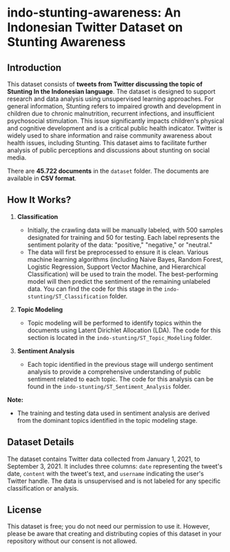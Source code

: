 # indo-stunting-awareness: An Indonesian Twitter Dataset on Stunting Awareness

## Introduction
This dataset consists of **tweets from Twitter discussing the topic of Stunting In the Indonesian language**. The dataset is designed to support research and data analysis using unsupervised learning approaches. For general information, Stunting refers to impaired growth and development in children due to chronic malnutrition, recurrent infections, and insufficient psychosocial stimulation. This issue significantly impacts children's physical and cognitive development and is a critical public health indicator. Twitter is widely used to share information and raise community awareness about health issues, including Stunting. This dataset aims to facilitate further analysis of public perceptions and discussions about stunting on social media.

There are **45.722 documents** in the `dataset` folder. The documents are available in **CSV format**.


## How It Works?

1. **Classification**
   - Initially, the crawling data will be manually labeled, with 500 samples designated for training and 50 for testing. Each label represents the sentiment polarity of the data: "positive," "negative," or "neutral."
   - The data will first be preprocessed to ensure it is clean. Various machine learning algorithms (including Naive Bayes, Random Forest, Logistic Regression, Support Vector Machine, and Hierarchical Classification) will be used to train the model. The best-performing model will then predict the sentiment of the remaining unlabeled data. You can find the code for this stage in the `indo-stunting/ST_Classification` folder.

3. **Topic Modeling**
   - Topic modeling will be performed to identify topics within the documents using Latent Dirichlet Allocation (LDA). The code for this section is located in the `indo-stunting/ST_Topic_Modeling` folder.

4. **Sentiment Analysis**
   - Each topic identified in the previous stage will undergo sentiment analysis to provide a comprehensive understanding of public sentiment related to each topic. The code for this analysis can be found in the `indo-stunting/ST_Sentiment_Analysis` folder.

**Note:**
- The training and testing data used in sentiment analysis are derived from the dominant topics identified in the topic modeling stage.


## Dataset Details
The dataset contains Twitter data collected from January 1, 2021, to September 3, 2021. It includes three columns: `date` representing the tweet's date, `content` with the tweet's text, and `username` indicating the user's Twitter handle. The data is unsupervised and is not labeled for any specific classification or analysis.


## License
This dataset is free; you do not need our permission to use it. However, please be aware that creating and distributing copies of this dataset in your repository without our consent is not allowed. 
